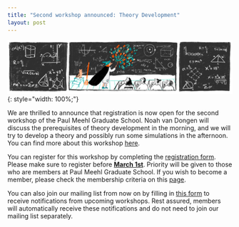 ```yaml
---
title: "Second workshop announced: Theory Development"
layout: post
---
```

![theory](theory.png){: style="width: 100%;"}

We are thrilled to announce that registration is now open for the second workshop of the Paul Meehl Graduate School. Noah van Dongen will discuss the prerequisites of theory development in the morning, and we will try to develop a theory and possibly run some simulations in the afternoon. You can find more about this workshop [here](theory.md).

You can register for this workshop by completing the [registration form](https://forms.office.com/Pages/ResponsePage.aspx?id=R_J9zM5gD0qddXBM9g78ZP_Kihp-VglPgWom9gajHXdUODk4MTdZRk5UU1hIQVgxOTNCRVZCN0ZIRC4u). Please make sure to register before <ins>**March 1st**</ins>. Priority will be given to those who are members at Paul Meehl Graduate School. If you wish to become a member, please check the membership criteria on this [page](membership.md).

You can also join our mailing list from now on by filling in [this form](https://forms.office.com/Pages/ResponsePage.aspx?id=R_J9zM5gD0qddXBM9g78ZP_Kihp-VglPgWom9gajHXdUMEI2VEZYVUkzWkdSRVBPWTZaWlgyRUZXSC4u) to receive notifications from upcoming workshops. Rest assured, members will automatically receive these notifications and do not need to join our mailing list separately.


